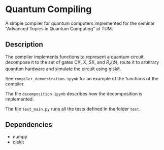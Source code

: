 # Quantum Compiling

A simple compiler for quantum computers implemented for the seminar "Advanced Topics in Quantum Computing" at TUM.

## Description

The compiler implements functions to represent a quantum circuit, decompose it to the set of gates CX, X, SX, and $R_z(\phi)$, route it to arbitrary quantum hardware and simulate the circuit using qiskit.

See `compiler_demonstration.ipynb` for an example of the functions of the compiler.

The file `decomposition.ipynb` describes how the decomposition is implemented.

The file `test_main.py` runs all the tests defined in the folder `test`.

## Dependencies

- numpy
- qiskit
